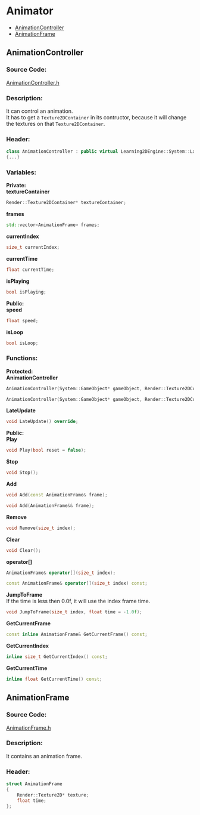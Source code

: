 # Animator
- [AnimationController](Animator.md#animationcontroller)
- [AnimationFrame](Animator.md#animationframe)

##
## AnimationController
### Source Code:
[AnimationController.h](../../Learning2DEngine/Learning2DEngine/Animator/AnimationController.h)  

### Description:
It can control an animation.  
It has to get a `Texture2DContainer` in its contructor, because it will change the textures on that
`Texture2DContainer`.

### Header:
```cpp
class AnimationController : public virtual Learning2DEngine::System::LateUpdaterComponent
{...}
```

### Variables:
**Private:**  
**textureContainer**  
```cpp
Render::Texture2DContainer* textureContainer;
```

**frames**  
```cpp
std::vector<AnimationFrame> frames;
``` 

**currentIndex**  
```cpp
size_t currentIndex;
``` 

**currentTime**  
```cpp
float currentTime;
``` 

**isPlaying**  
```cpp
bool isPlaying;
``` 

**Public:**  
**speed**  
```cpp
float speed;
```

**isLoop**  
```cpp
bool isLoop;
```

### Functions:
**Protected:**  
**AnimationController**  
```cpp
AnimationController(System::GameObject* gameObject, Render::Texture2DContainer* textureContainer, bool isLoop = false);
```
```cpp
AnimationController(System::GameObject* gameObject, Render::Texture2DContainer* textureContainer, size_t minFrameSize, bool isLoop = false);
```

**LateUpdate**  
```cpp
void LateUpdate() override;
```

**Public:**  
**Play**  
```cpp
void Play(bool reset = false);
```

**Stop**  
```cpp
void Stop();
```

**Add**  
```cpp
void Add(const AnimationFrame& frame);
```
```cpp
void Add(AnimationFrame&& frame);
```

**Remove**  
```cpp
void Remove(size_t index);
```

**Clear**  
```cpp
void Clear();
```

**operator[]**  
```cpp
AnimationFrame& operator[](size_t index);
```
```cpp
const AnimationFrame& operator[](size_t index) const;
```

**JumpToFrame**  
If the time is less then 0.0f, it will use the index frame time.
```cpp
void JumpToFrame(size_t index, float time = -1.0f);
```

**GetCurrentFrame**  
```cpp
const inline AnimationFrame& GetCurrentFrame() const;
```

**GetCurrentIndex**  
```cpp
inline size_t GetCurrentIndex() const;
```

**GetCurrentTime**  
```cpp
inline float GetCurrentTime() const;
```

##
## AnimationFrame
### Source Code:
[AnimationFrame.h](../../Learning2DEngine/Learning2DEngine/Animator/AnimationFrame.h)  

### Description:
It contains an animation frame.

### Header:
```cpp
struct AnimationFrame
{
	Render::Texture2D* texture;
	float time;
};
```